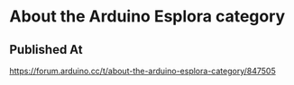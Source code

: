 # About the Arduino Esplora category

## Published At

https://forum.arduino.cc/t/about-the-arduino-esplora-category/847505
